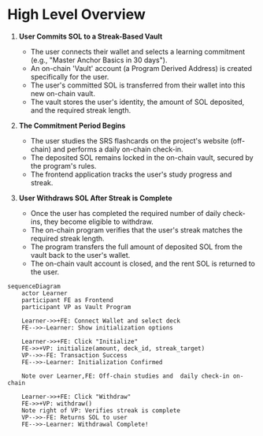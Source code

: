 # High Level Overview

1. **User Commits SOL to a Streak-Based Vault**
   - The user connects their wallet and selects a learning commitment (e.g.,
     "Master Anchor Basics in 30 days").
   - An on-chain 'Vault' account (a Program Derived Address) is created
     specifically for the user.
   - The user's committed SOL is transferred from their wallet into this new
     on-chain vault.
   - The vault stores the user's identity, the amount of SOL deposited, and the
     required streak length.

2. **The Commitment Period Begins**
   - The user studies the SRS flashcards on the project's website (off-chain)
     and performs a daily on-chain check-in.
   - The deposited SOL remains locked in the on-chain vault, secured by the
     program's rules.
   - The frontend application tracks the user's study progress and streak.

3. **User Withdraws SOL After Streak is Complete**
   - Once the user has completed the required number of daily check-ins, they
     become eligible to withdraw.
   - The on-chain program verifies that the user's streak matches the required
     streak length.
   - The program transfers the full amount of deposited SOL from the vault back
     to the user's wallet.
   - The on-chain vault account is closed, and the rent SOL is returned to the
     user.

```mermaid
sequenceDiagram
    actor Learner
    participant FE as Frontend
    participant VP as Vault Program

    Learner->>+FE: Connect Wallet and select deck
    FE-->>-Learner: Show initialization options

    Learner->>+FE: Click "Initialize"
    FE->>+VP: initialize(amount, deck_id, streak_target)
    VP-->>-FE: Transaction Success
    FE-->>-Learner: Initialization Confirmed

    Note over Learner,FE: Off-chain studies and  daily check-in on-chain

    Learner->>+FE: Click "Withdraw"
    FE->>+VP: withdraw()
    Note right of VP: Verifies streak is complete
    VP-->>-FE: Returns SOL to user
    FE-->>-Learner: Withdrawal Complete!
```
